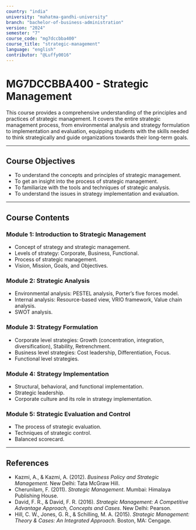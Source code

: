 ```yaml
---
country: "india"
university: "mahatma-gandhi-university"
branch: "bachelor-of-business-administration"
version: "2024"
semester: "7"
course_code: "mg7dccbba400"
course_title: "strategic-management"
language: "english"
contributor: "@Luffy0016"
---
```

# MG7DCCBBA400 - Strategic Management

This course provides a comprehensive understanding of the principles and practices of strategic management. It covers the entire strategic management process, from environmental analysis and strategy formulation to implementation and evaluation, equipping students with the skills needed to think strategically and guide organizations towards their long-term goals.

---
## Course Objectives

* To understand the concepts and principles of strategic management.
* To get an insight into the process of strategic management.
* To familiarize with the tools and techniques of strategic analysis.
* To understand the issues in strategy implementation and evaluation.

---
## Course Contents

### Module 1: Introduction to Strategic Management  
* Concept of strategy and strategic management.
* Levels of strategy: Corporate, Business, Functional.
* Process of strategic management.
* Vision, Mission, Goals, and Objectives.

### Module 2: Strategic Analysis  
* Environmental analysis: PESTEL analysis, Porter’s five forces model.
* Internal analysis: Resource-based view, VRIO framework, Value chain analysis.
* SWOT analysis.

### Module 3: Strategy Formulation  
* Corporate level strategies: Growth (concentration, integration, diversification), Stability, Retrenchment.
* Business level strategies: Cost leadership, Differentiation, Focus.
* Functional level strategies.

### Module 4: Strategy Implementation  
* Structural, behavioral, and functional implementation.
* Strategic leadership.
* Corporate culture and its role in strategy implementation.

### Module 5: Strategic Evaluation and Control  
* The process of strategic evaluation.
* Techniques of strategic control.
* Balanced scorecard.

---
## References
* Kazmi, A., & Kazmi, A. (2012). *Business Policy and Strategic Management*. New Delhi: Tata McGraw Hill.
* Cherunilam, F. (2011). *Strategic Management*. Mumbai: Himalaya Publishing House.
* David, F. R., & David, F. R. (2016). *Strategic Management: A Competitive Advantage Approach, Concepts and Cases*. New Delhi: Pearson.
* Hill, C. W., Jones, G. R., & Schilling, M. A. (2015). *Strategic Management: Theory & Cases: An Integrated Approach*. Boston, MA: Cengage.